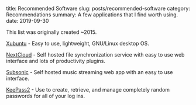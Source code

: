 title: Recommended Software
slug: posts/recommended-software
category: Recommendations
summary: A few applications that I find worth using.
date: 2019-09-30

This list was originally created ~2015.

[Xubuntu](https://xubuntu.org/) - Easy to use, lightweight, GNU/Linux desktop OS.

[NextCloud](https://nextcloud.com/) - Self hosted file synchronization service with easy to use web interface and lots of productivity plugins.

[Subsonic](http://www.subsonic.org) - Self hosted music streaming web app with an easy to use interface.

[KeePass2](https://keepass.info/) - Use to create, retrieve, and manage completely random passwords for all of your log ins.
